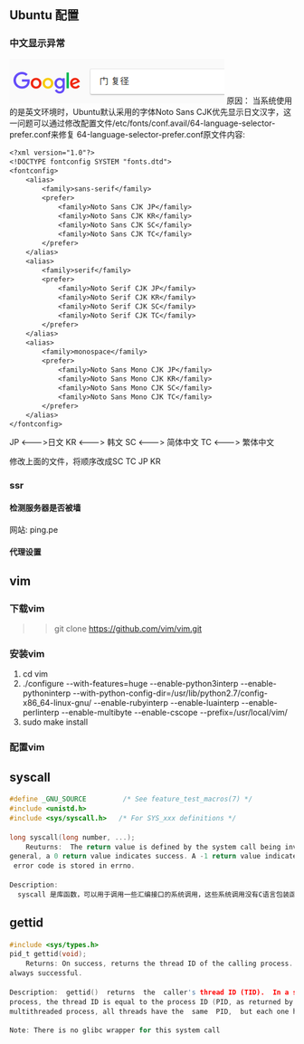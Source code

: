 ## Ubuntu 配置
### 中文显示异常
![""](./photo/font.png)
原因：
当系统使用的是英文环境时，Ubuntu默认采用的字体Noto Sans CJK优先显示日文汉字，这一问题可以通过修改配置文件/etc/fonts/conf.avail/64-language-selector-prefer.conf来修复
64-language-selector-prefer.conf原文件内容:
```
<?xml version="1.0"?>
<!DOCTYPE fontconfig SYSTEM "fonts.dtd">
<fontconfig>
	<alias>
		<family>sans-serif</family>
		<prefer>
			<family>Noto Sans CJK JP</family>
			<family>Noto Sans CJK KR</family>
			<family>Noto Sans CJK SC</family>
			<family>Noto Sans CJK TC</family>
		</prefer>
	</alias>
	<alias>
		<family>serif</family>
		<prefer>
			<family>Noto Serif CJK JP</family>
			<family>Noto Serif CJK KR</family>
			<family>Noto Serif CJK SC</family>
			<family>Noto Serif CJK TC</family>
		</prefer>
	</alias>
	<alias>
		<family>monospace</family>
		<prefer>
			<family>Noto Sans Mono CJK JP</family>
			<family>Noto Sans Mono CJK KR</family>
			<family>Noto Sans Mono CJK SC</family>
			<family>Noto Sans Mono CJK TC</family>
		</prefer>
	</alias>
</fontconfig>
```
JP <--->日文
KR <---> 韩文
SC <---> 简体中文
TC <---> 繁体中文

修改上面的文件，将顺序改成SC TC JP KR

### ssr

#### 检测服务器是否被墙
网站: ping.pe

#### 代理设置




## vim
### 下载vim 
>> git clone https://github.com/vim/vim.git

### 安装vim
1. cd vim
2.  ./configure --with-features=huge --enable-python3interp --enable-pythoninterp --with-python-config-dir=/usr/lib/python2.7/config-x86_64-linux-gnu/ --enable-rubyinterp --enable-luainterp --enable-perlinterp  --enable-multibyte --enable-cscope      --prefix=/usr/local/vim/
3. sudo make install

### 配置vim



















## syscall
```c
#define _GNU_SOURCE         /* See feature_test_macros(7) */
#include <unistd.h>
#include <sys/syscall.h>   /* For SYS_xxx definitions */

long syscall(long number, ...);
	Reuturns:  The return value is defined by the system call being invoked.  In 
general, a 0 return value indicates success. A -1 return value indicates an error, and an
 error code is stored in errno.

Description:
  syscall 是库函数，可以用于调用一些汇编接口的系统调用，这些系统调用没有C语言包装函数。
```











## gettid
```c
#include <sys/types.h>
pid_t gettid(void);
	Returns: On success, returns the thread ID of the calling process. This call is 
always successful.

Description:  gettid()  returns  the  caller's thread ID (TID).  In a single-threaded 
process, the thread ID is equal to the process ID (PID, as returned by getpid(2)).  In a 
multithreaded process, all threads have the  same  PID,  but each one has a unique TID.

Note: There is no glibc wrapper for this system call
```